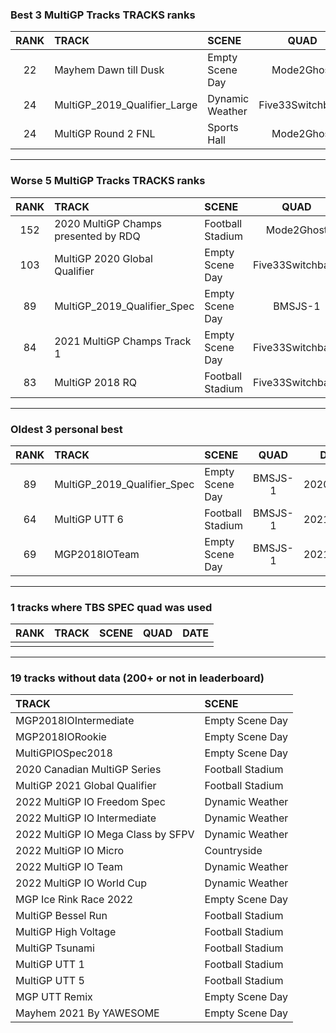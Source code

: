 ### Best 3 MultiGP Tracks TRACKS ranks
|RANK|TRACK|SCENE|QUAD|DATE|
|:---:|:---|:---|:---:|:---:|
|22|Mayhem Dawn till Dusk|Empty Scene Day|Mode2Ghost|2021/05/01|
|24|MultiGP_2019_Qualifier_Large|Dynamic Weather|Five33Switchback|2022/01/14|
|24|MultiGP Round 2 FNL|Sports Hall|Mode2Ghost|2021/05/27|
---
### Worse 5 MultiGP Tracks TRACKS ranks
|RANK|TRACK|SCENE|QUAD|DATE|
|:---:|:---|:---|:---:|:---:|
|152|2020 MultiGP Champs presented by RDQ|Football Stadium|Mode2Ghost|2021/06/23|
|103|MultiGP 2020 Global Qualifier|Empty Scene Day|Five33Switchback|2021/03/09|
|89|MultiGP_2019_Qualifier_Spec|Empty Scene Day|BMSJS-1|2020/12/30|
|84|2021 MultiGP Champs Track 1|Empty Scene Day|Five33Switchback|2021/10/26|
|83|MultiGP 2018 RQ|Football Stadium|Five33Switchback|2021/03/10|
---
### Oldest 3 personal best
|RANK|TRACK|SCENE|QUAD|DATE|
|:---:|:---|:---|:---:|:---:|
|89|MultiGP_2019_Qualifier_Spec|Empty Scene Day|BMSJS-1|2020/12/30|
|64|MultiGP UTT 6|Football Stadium|BMSJS-1|2021/01/18|
|69|MGP2018IOTeam|Empty Scene Day|BMSJS-1|2021/02/03|
---
### 1 tracks where TBS SPEC quad was used
|RANK|TRACK|SCENE|QUAD|DATE|
|:---:|:---|:---|:---:|:---:|
||||||
---
### 19 tracks without data (200+ or not in leaderboard)
|TRACK|SCENE|
|:---|:---|
|MGP2018IOIntermediate|Empty Scene Day|
|MGP2018IORookie|Empty Scene Day|
|MultiGPIOSpec2018|Empty Scene Day|
|2020 Canadian MultiGP Series|Football Stadium|
|MultiGP 2021 Global Qualifier|Football Stadium|
|2022 MultiGP IO Freedom Spec|Dynamic Weather|
|2022 MultiGP IO Intermediate|Dynamic Weather|
|2022 MultiGP IO Mega Class by SFPV|Dynamic Weather|
|2022 MultiGP IO Micro|Countryside|
|2022 MultiGP IO Team|Dynamic Weather|
|2022 MultiGP IO World Cup|Dynamic Weather|
|MGP Ice Rink Race 2022|Empty Scene Day|
|MultiGP Bessel Run|Football Stadium|
|MultiGP High Voltage|Football Stadium|
|MultiGP Tsunami|Football Stadium|
|MultiGP UTT 1|Football Stadium|
|MultiGP UTT 5|Football Stadium|
|MGP UTT Remix|Empty Scene Day|
|Mayhem 2021 By YAWESOME|Empty Scene Day|
